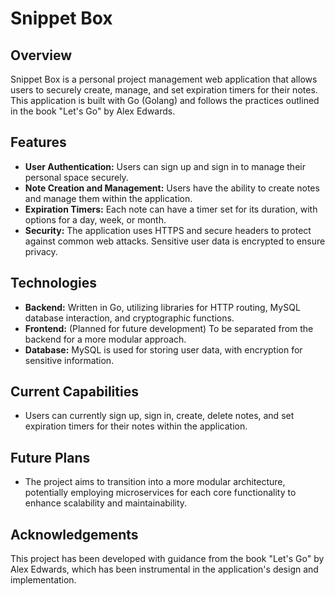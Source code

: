 # Snippet Box

## Overview
Snippet Box is a personal project management web application that allows users to securely create, manage, and set expiration timers for their notes. This application is built with Go (Golang) and follows the practices outlined in the book "Let's Go" by Alex Edwards.

## Features
- **User Authentication:** Users can sign up and sign in to manage their personal space securely.
- **Note Creation and Management:** Users have the ability to create notes and manage them within the application.
- **Expiration Timers:** Each note can have a timer set for its duration, with options for a day, week, or month.
- **Security:** The application uses HTTPS and secure headers to protect against common web attacks. Sensitive user data is encrypted to ensure privacy.

## Technologies
- **Backend:** Written in Go, utilizing libraries for HTTP routing, MySQL database interaction, and cryptographic functions.
- **Frontend:** (Planned for future development) To be separated from the backend for a more modular approach.
- **Database:** MySQL is used for storing user data, with encryption for sensitive information.

## Current Capabilities
- Users can currently sign up, sign in, create, delete notes, and set expiration timers for their notes within the application.

## Future Plans
- The project aims to transition into a more modular architecture, potentially employing microservices for each core functionality to enhance scalability and maintainability.

## Acknowledgements
This project has been developed with guidance from the book "Let's Go" by Alex Edwards, which has been instrumental in the application's design and implementation.
